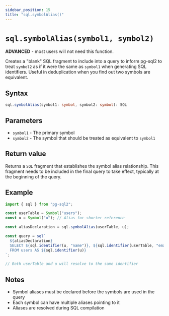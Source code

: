 ```yaml
---
sidebar_position: 15
title: "sql.symbolAlias()"
---
```


# `sql.symbolAlias(symbol1, symbol2)`

**ADVANCED** - most users will not need this function.

Creates a "blank" SQL fragment to include into a query to inform pg-sql2 to
treat `symbol2` as if it were the same as `symbol1` when generating SQL
identifiers. Useful in deduplication when you find out two symbols are
equivalent.

## Syntax

```typescript
sql.symbolAlias(symbol1: symbol, symbol2: symbol): SQL
```

## Parameters

- `symbol1` - The primary symbol
- `symbol2` - The symbol that should be treated as equivalent to `symbol1`

## Return value

Returns a `SQL` fragment that establishes the symbol alias relationship. This
fragment needs to be included in the final query to take effect, typically at
the beginning of the query.

## Example

```js
import { sql } from "pg-sql2";

const userTable = Symbol("users");
const u = Symbol("u"); // Alias for shorter reference

const aliasDeclaration = sql.symbolAlias(userTable, u);

const query = sql`
  ${aliasDeclaration}
  SELECT ${sql.identifier(u, "name")}, ${sql.identifier(userTable, "email")}
  FROM users AS ${sql.identifier(u)}
`;

// Both userTable and u will resolve to the same identifier
```

## Notes

- Symbol aliases must be declared before the symbols are used in the query
- Each symbol can have multiple aliases pointing to it
- Aliases are resolved during SQL compilation
